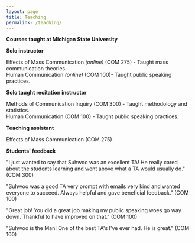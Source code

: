 ```yaml
---
layout: page
title: Teaching
permalink: /teaching/
---
```


**Courses taught at Michigan State University**

**Solo instructor**

Effects of Mass Communication *(online)* (COM 275) - Taught mass communication theories.  
Human Communication *(online)* (COM 100)- Taught public speaking practices.  

**Solo taught recitation instructor**

Methods of Communication Inquiry (COM 300) - Taught methodology and statistics.  
Human Communication (COM 100) - Taught public speaking practices.  

**Teaching assistant**

Effects of Mass Communication (COM 275)  

**Students' feedback**

"I just wanted to say that Suhwoo was an excellent TA! He really cared about the students learning and went above what a TA would usually do." (COM 300)

"Suhwoo was a good TA very prompt with emails very kind and wanted everyone to succeed. Always helpful and gave beneficial feedback." (COM 100)

"Great job! You did a great job making my public speaking woes go way down. Thankful to have improved on that." (COM 100)

"Suhwoo is the Man! One of the best TA's I've ever had. He is great." (COM 100)


